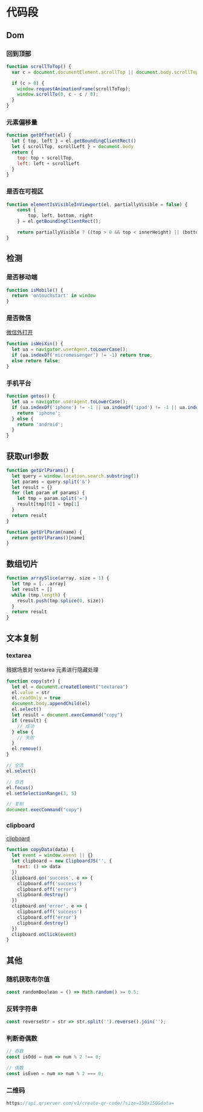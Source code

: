 # 代码段

## Dom

### 回到顶部

```js
function scrollToTop() {
  var c = document.documentElement.scrollTop || document.body.scrollTop;

  if (c > 0) {
    window.requestAnimationFrame(scrollToTop);
    window.scrollTo(0, c - c / 8);
  }
}
```



### 元素偏移量

```js
function getOffset(el) {
  let { top, left } = el.getBoundingClientRect()
  let { scrollTop, scrollLeft } = document.body
  return {
    top: top + scrollTop,
    left: left + scrollLeft
  }
}
```



### 是否在可视区

```js
function elementIsVisibleInViewport(el, partiallyVisible = false) {
	const {
		top, left, bottom, right
	} = el.getBoundingClientRect();

	return partiallyVisible ? ((top > 0 && top < innerHeight) || (bottom > 0 && bottom < innerHeight)) && ((left > 0 && left < innerWidth) || (right > 0 && right < innerWidth)) : top >= 0 && left >= 0 && bottom <= innerHeight && right <= innerWidth;
}
```



## 检测

### 是否移动端

```js
function isMobile() {
  return 'ontouchstart' in window
}
```



### 是否微信

[微信外打开](https://opensupport.alipay.com/support/helpcenter/93/201602621887)

```js
function isWeiXin() {
  let ua = navigator.userAgent.toLowerCase();
  if (ua.indexOf('micromessenger') != -1) return true;
  else return false;
}
```



### 手机平台

```js
function getos() {
  let ua = navigator.userAgent.toLowerCase();
  if (ua.indexOf('iphone') != -1 || ua.indexOf('ipad') != -1 || ua.indexOf('ipod') != -1) {
    return 'iphone';
  } else {
    return 'android';
  }
}
```



## 获取url参数

```js
function getUrlParams() {
  let query = window.location.search.substring(1)
  let params = query.split('&')
  let result = {}
  for (let param of params) {
    let tmp = param.split('=')
    result[tmp[0]] = tmp[1]
  }
  return result
}

function getUrlParam(name) {
  return getUrlParams()[name]
}
```



## 数组切片

```js
function arraySlice(array, size = 1) {
  let tmp = [...array]
  let result = []
  while (tmp.length) {
    result.push(tmp.splice(0, size))
  }
  return result
}
```



## 文本复制

### textarea

根据场景对 textarea 元素进行隐藏处理

```js
function copy(str) {
  let el = document.createElement("textarea")
  el.value = str
  el.readOnly = true
  document.body.appendChild(el)
  el.select()
  let result = document.execCommand("copy")
  if (result) {
    // 成功
  } else {
    // 失败
  }
  el.remove()
}

// 全选
el.select()

// 自选
el.focus()
el.setSelectionRange(3, 5)

// 复制
document.execCommand("copy")
```



### clipboard

[clipboard](https://clipboardjs.com/)

```js
function copyData(data) {
  let event = window.event || {}
  let clipboard = new ClipboardJS('', {
    text: () => data
  })
  clipboard.on('success', e => {
    clipboard.off('success')
    clipboard.off('error')
    clipboard.destroy()
  })
  clipboard.on('error', e => {
    clipboard.off('success')
    clipboard.off('error')
    clipboard.destroy()
  })
  clipboard.onClick(event)
}
```



## 其他

### 随机获取布尔值

```js
const randomBoolean = () => Math.random() >= 0.5;
```



### 反转字符串

```js
const reverseStr = str => str.split('').reverse().join('');
```



### 判断奇偶数

```js
// 奇数
const isOdd = num => num % 2 !== 0;

// 偶数
const isEven = num => num % 2 === 0;
```



### 二维码

```js
https://api.qrserver.com/v1/create-qr-code/?size=150x150&data=
```

